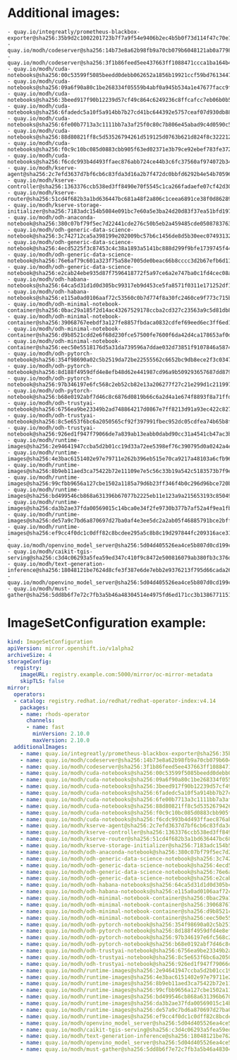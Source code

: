 # Additional images:
    - quay.io/integreatly/prometheus-blackbox-exporter@sha256:35b9d2c1002201723b7f7a9f54e9406b2ec4b5b0f73d114f47c70e15956103b5
    - quay.io/modh/codeserver@sha256:14b73e8a62b98fb9a70cb079b6048121ab0a7798fe1eca0adf06b6716f280115
    - quay.io/modh/codeserver@sha256:3f1b86feed5ee437663ff1088471ccca1ba164b45b2bb4443a8d37a587e95e91
    - quay.io/modh/cuda-notebooks@sha256:00c53599f5085beedd0debb062652a1856b19921ccf59bd76134471d24c3fa7d
    - quay.io/modh/cuda-notebooks@sha256:09a6f90a80c1be268334f05559b4abf0a945b534a1e47677facc9f2ed1778f1c
    - quay.io/modh/cuda-notebooks@sha256:3beed917f90b12239d57cf49c864c6249236c8ffcafcc7eb06b0b55272ef5b55
    - quay.io/modh/cuda-notebooks@sha256:6fadedc5a10f5a914bb7b27cd41bc644392e5757ceaf07d930db884112054265
    - quay.io/modh/cuda-notebooks@sha256:6fe00b7713a3c1111bb7a3af25f0c80c7b806e45abad9c4d0590c5f0474c55e1
    - quay.io/modh/cuda-notebooks@sha256:88d80821ff8c5d53526794261d519125d0763b621d824f8c3222127dab7b6cc8
    - quay.io/modh/cuda-notebooks@sha256:f0c9c10bc085d0883cbb905f63ed02371e3b79ce92ebef783fe372ed70321b28
    - quay.io/modh/cuda-notebooks@sha256:f6cdc993b4d493ffaec876abb724ce44b3c6fc37560af974072b346e45ac1a3b
    - quay.io/modh/kserve-agent@sha256:2c7efd3637d7bf6cb6c83fda3d16a2b7f472dc0bbfd6292b4e54b705961bfb48
    - quay.io/modh/kserve-controller@sha256:1363376ccb538ed3ff8490e70f5545c1ca266fadaefe07cf42d30091b6b499fb
    - quay.io/modh/kserve-router@sha256:51cd4f682b3a1bd636447bc681a48f2a806c1ceea6891ce38f0d862899e67325
    - quay.io/modh/kserve-storage-initializer@sha256:7183adc154b5084e091bc7e60a5e3ba24d20d83f37ea51bfd1975c63bc30df88
    - quay.io/modh/odh-anaconda-notebook@sha256:380c07bf79f5ec7d22441cde276c50b5eb2a459485cde05087837639a566ae3d
    - quay.io/modh/odh-generic-data-science-notebook@sha256:3c742712ca5a398199e202009bc57b6c1456de8d5b30eec07493132b93c296ae
    - quay.io/modh/odh-generic-data-science-notebook@sha256:4ecd5225f3c87453c4c38a1893a5141bc888d299f9bfe1739745f44199543489
    - quay.io/modh/odh-generic-data-science-notebook@sha256:76e6af79c601a323f75a58e7005de0beac66b8cccc3d2b67efb6d11d85f0cfa1
    - quay.io/modh/odh-generic-data-science-notebook@sha256:e2cab24ebe935d87f7596418772f5a97ce6a2e747ba0c1fd4cec08a728e99403
    - quay.io/modh/odh-habana-notebooks@sha256:64ca5d31d1d0d305bc99317eb9d453ce5fa8571f0311e171252df12b40c41b75
    - quay.io/modh/odh-habana-notebooks@sha256:e115a0ad0106aaf72c53560c0b7d774f8a30fc2460ce9f773c715ba33d170063
    - quay.io/modh/odh-minimal-notebook-container@sha256:0bac29a185f2d14ac43267529178ccba2cd327c23563a9c5d81db855f8e6c5ed
    - quay.io/modh/odh-minimal-notebook-container@sha256:39068767eebdf3a127fe8857fbdaca0832cdfef69eed6ec3ff6ed1858029420f
    - quay.io/modh/odh-minimal-notebook-container@sha256:d9b8521cdd2e6f68d230fce57500fe7600f6da42d4ca178653af0daf1f8c0d05
    - quay.io/modh/odh-minimal-notebook-container@sha256:eec50e5518176d5a31da739596a7ddae032d73851f9107846a587442ebd10a82
    - quay.io/modh/odh-pytorch-notebook@sha256:354f98690a02c5b2519da72be22555562c6652bc9db8ece2f3c03476fd6369ff
    - quay.io/modh/odh-pytorch-notebook@sha256:8d188f4959dfd4e8efb48d62e441987cd96a9b509293657687dd879b268d8a6f
    - quay.io/modh/odh-pytorch-notebook@sha256:97b346197e6fc568c2eb52cb82e13a206277f27c21e299d1c211997f140f638b
    - quay.io/modh/odh-pytorch-notebook@sha256:b68e0192abf7d46c8c6876d0819b66c6a2d4a1e674f8893f8a71ffdcba96866c
    - quay.io/modh/odh-trustyai-notebook@sha256:6756ea9be23349b2ad748864217d0867e7ff8213d91a93ec422c8276c5b63366
    - quay.io/modh/odh-trustyai-notebook@sha256:8c5e653f6bc6a2050565cf92f397991fbec952dc05cdfea74b65b8fd3047c9d4
    - quay.io/modh/odh-trustyai-notebook@sha256:926ed1f947f79066de7a839ab13eabb0dabd90cc31a4541cb47ac3bf29dbf977
    - quay.io/modh/runtime-images@sha256:2e94641947ccba5d2b01cc19d33a72ee5398ef76c390795d0a0242a4eb3a248e
    - quay.io/modh/runtime-images@sha256:4e3bac6151402e97e79711e262b396eb515e70ca9217a48103a6cfb96a99fde2
    - quay.io/modh/runtime-images@sha256:8b9eb11aed3ca75422b72e11109e7e5c56c33b19a542c5183573b7f9e9f0e1b3
    - quay.io/modh/runtime-images@sha256:99cfbb9656a127cbe1502a1185a79d6b23ff346f4b0c296d96bce720b345b5fb
    - quay.io/modh/runtime-images@sha256:bd499546cb868a631396b67077b2225eb11e123a9a215653193c850496e5a2e0
    - quay.io/modh/runtime-images@sha256:da3b2ae37fda00569015c14bca0e34f2fe9730b377b7af52a4f9ea1fbba964c6
    - quay.io/modh/runtime-images@sha256:de57a9c7bd6a870697d27ba0af4e3ee5dc2a2ab05f46885791bce2bffb77342d
    - quay.io/modh/runtime-images@sha256:ef9cc4f0dc1c0dff82c8bcdee295a5c8b8c19d297844fc209316ace315c79982
    - quay.io/modh/openvino_model_server@sha256:5d04d405526ea4ce5b807d0cd199ccf7f71bab1228907c091e975efa770a4908
    - quay.io/modh/caikit-tgis-serving@sha256:c3d4c06293a5fea59ed347c410f9c8472e500816079ab380fb3c376d09f4a926
    - quay.io/modh/text-generation-inference@sha256:18048121be7624d8cfe3f387e6de7ebb2e9376213f795d66cada26d8391229ca
    - quay.io/modh/openvino_model_server@sha256:5d04d405526ea4ce5b807d0cd199ccf7f71bab1228907c091e975efa770a4908
    - quay.io/modh/must-gather@sha256:5dd8b6f7e72c7fb3a5b46a48304514e4975fd6ed171cc3b1386771151020110a




# ImageSetConfiguration example:
```yaml
kind: ImageSetConfiguration
apiVersion: mirror.openshift.io/v1alpha2
archiveSize: 4
storageConfig:
  registry: 
    imageURL: registry.example.com:5000/mirror/oc-mirror-metadata
    skipTLS: false                       
mirror:
  operators:
  - catalog: registry.redhat.io/redhat/redhat-operator-index:v4.14
    packages:
    - name: rhods-operator
      channels:
      - name: fast
        minVersion: 2.10.0
        maxVersion: 2.10.0
  additionalImages:   
    - name: quay.io/integreatly/prometheus-blackbox-exporter@sha256:35b9d2c1002201723b7f7a9f54e9406b2ec4b5b0f73d114f47c70e15956103b5
    - name: quay.io/modh/codeserver@sha256:14b73e8a62b98fb9a70cb079b6048121ab0a7798fe1eca0adf06b6716f280115
    - name: quay.io/modh/codeserver@sha256:3f1b86feed5ee437663ff1088471ccca1ba164b45b2bb4443a8d37a587e95e91
    - name: quay.io/modh/cuda-notebooks@sha256:00c53599f5085beedd0debb062652a1856b19921ccf59bd76134471d24c3fa7d
    - name: quay.io/modh/cuda-notebooks@sha256:09a6f90a80c1be268334f05559b4abf0a945b534a1e47677facc9f2ed1778f1c
    - name: quay.io/modh/cuda-notebooks@sha256:3beed917f90b12239d57cf49c864c6249236c8ffcafcc7eb06b0b55272ef5b55
    - name: quay.io/modh/cuda-notebooks@sha256:6fadedc5a10f5a914bb7b27cd41bc644392e5757ceaf07d930db884112054265
    - name: quay.io/modh/cuda-notebooks@sha256:6fe00b7713a3c1111bb7a3af25f0c80c7b806e45abad9c4d0590c5f0474c55e1
    - name: quay.io/modh/cuda-notebooks@sha256:88d80821ff8c5d53526794261d519125d0763b621d824f8c3222127dab7b6cc8
    - name: quay.io/modh/cuda-notebooks@sha256:f0c9c10bc085d0883cbb905f63ed02371e3b79ce92ebef783fe372ed70321b28
    - name: quay.io/modh/cuda-notebooks@sha256:f6cdc993b4d493ffaec876abb724ce44b3c6fc37560af974072b346e45ac1a3b
    - name: quay.io/modh/kserve-agent@sha256:2c7efd3637d7bf6cb6c83fda3d16a2b7f472dc0bbfd6292b4e54b705961bfb48
    - name: quay.io/modh/kserve-controller@sha256:1363376ccb538ed3ff8490e70f5545c1ca266fadaefe07cf42d30091b6b499fb
    - name: quay.io/modh/kserve-router@sha256:51cd4f682b3a1bd636447bc681a48f2a806c1ceea6891ce38f0d862899e67325
    - name: quay.io/modh/kserve-storage-initializer@sha256:7183adc154b5084e091bc7e60a5e3ba24d20d83f37ea51bfd1975c63bc30df88
    - name: quay.io/modh/odh-anaconda-notebook@sha256:380c07bf79f5ec7d22441cde276c50b5eb2a459485cde05087837639a566ae3d
    - name: quay.io/modh/odh-generic-data-science-notebook@sha256:3c742712ca5a398199e202009bc57b6c1456de8d5b30eec07493132b93c296ae
    - name: quay.io/modh/odh-generic-data-science-notebook@sha256:4ecd5225f3c87453c4c38a1893a5141bc888d299f9bfe1739745f44199543489
    - name: quay.io/modh/odh-generic-data-science-notebook@sha256:76e6af79c601a323f75a58e7005de0beac66b8cccc3d2b67efb6d11d85f0cfa1
    - name: quay.io/modh/odh-generic-data-science-notebook@sha256:e2cab24ebe935d87f7596418772f5a97ce6a2e747ba0c1fd4cec08a728e99403
    - name: quay.io/modh/odh-habana-notebooks@sha256:64ca5d31d1d0d305bc99317eb9d453ce5fa8571f0311e171252df12b40c41b75
    - name: quay.io/modh/odh-habana-notebooks@sha256:e115a0ad0106aaf72c53560c0b7d774f8a30fc2460ce9f773c715ba33d170063
    - name: quay.io/modh/odh-minimal-notebook-container@sha256:0bac29a185f2d14ac43267529178ccba2cd327c23563a9c5d81db855f8e6c5ed
    - name: quay.io/modh/odh-minimal-notebook-container@sha256:39068767eebdf3a127fe8857fbdaca0832cdfef69eed6ec3ff6ed1858029420f
    - name: quay.io/modh/odh-minimal-notebook-container@sha256:d9b8521cdd2e6f68d230fce57500fe7600f6da42d4ca178653af0daf1f8c0d05
    - name: quay.io/modh/odh-minimal-notebook-container@sha256:eec50e5518176d5a31da739596a7ddae032d73851f9107846a587442ebd10a82
    - name: quay.io/modh/odh-pytorch-notebook@sha256:354f98690a02c5b2519da72be22555562c6652bc9db8ece2f3c03476fd6369ff
    - name: quay.io/modh/odh-pytorch-notebook@sha256:8d188f4959dfd4e8efb48d62e441987cd96a9b509293657687dd879b268d8a6f
    - name: quay.io/modh/odh-pytorch-notebook@sha256:97b346197e6fc568c2eb52cb82e13a206277f27c21e299d1c211997f140f638b
    - name: quay.io/modh/odh-pytorch-notebook@sha256:b68e0192abf7d46c8c6876d0819b66c6a2d4a1e674f8893f8a71ffdcba96866c
    - name: quay.io/modh/odh-trustyai-notebook@sha256:6756ea9be23349b2ad748864217d0867e7ff8213d91a93ec422c8276c5b63366
    - name: quay.io/modh/odh-trustyai-notebook@sha256:8c5e653f6bc6a2050565cf92f397991fbec952dc05cdfea74b65b8fd3047c9d4
    - name: quay.io/modh/odh-trustyai-notebook@sha256:926ed1f947f79066de7a839ab13eabb0dabd90cc31a4541cb47ac3bf29dbf977
    - name: quay.io/modh/runtime-images@sha256:2e94641947ccba5d2b01cc19d33a72ee5398ef76c390795d0a0242a4eb3a248e
    - name: quay.io/modh/runtime-images@sha256:4e3bac6151402e97e79711e262b396eb515e70ca9217a48103a6cfb96a99fde2
    - name: quay.io/modh/runtime-images@sha256:8b9eb11aed3ca75422b72e11109e7e5c56c33b19a542c5183573b7f9e9f0e1b3
    - name: quay.io/modh/runtime-images@sha256:99cfbb9656a127cbe1502a1185a79d6b23ff346f4b0c296d96bce720b345b5fb
    - name: quay.io/modh/runtime-images@sha256:bd499546cb868a631396b67077b2225eb11e123a9a215653193c850496e5a2e0
    - name: quay.io/modh/runtime-images@sha256:da3b2ae37fda00569015c14bca0e34f2fe9730b377b7af52a4f9ea1fbba964c6
    - name: quay.io/modh/runtime-images@sha256:de57a9c7bd6a870697d27ba0af4e3ee5dc2a2ab05f46885791bce2bffb77342d
    - name: quay.io/modh/runtime-images@sha256:ef9cc4f0dc1c0dff82c8bcdee295a5c8b8c19d297844fc209316ace315c79982
    - name: quay.io/modh/openvino_model_server@sha256:5d04d405526ea4ce5b807d0cd199ccf7f71bab1228907c091e975efa770a4908
    - name: quay.io/modh/caikit-tgis-serving@sha256:c3d4c06293a5fea59ed347c410f9c8472e500816079ab380fb3c376d09f4a926
    - name: quay.io/modh/text-generation-inference@sha256:18048121be7624d8cfe3f387e6de7ebb2e9376213f795d66cada26d8391229ca
    - name: quay.io/modh/openvino_model_server@sha256:5d04d405526ea4ce5b807d0cd199ccf7f71bab1228907c091e975efa770a4908
    - name: quay.io/modh/must-gather@sha256:5dd8b6f7e72c7fb3a5b46a48304514e4975fd6ed171cc3b1386771151020110a



```
